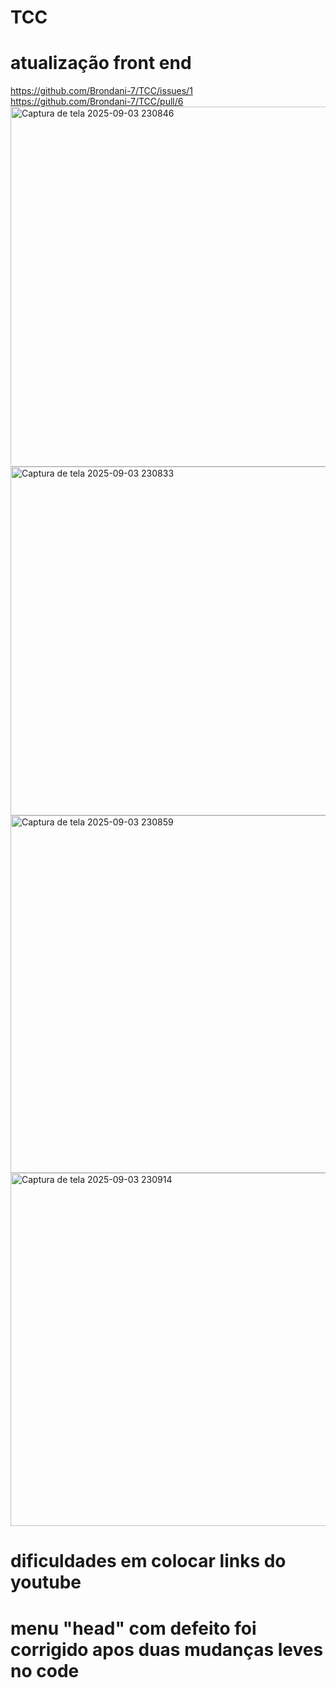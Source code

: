 # TCC
# atualização front end
https://github.com/Brondani-7/TCC/issues/1        
https://github.com/Brondani-7/TCC/pull/6
<img width="928" height="576" alt="Captura de tela 2025-09-03 230846" src="https://github.com/user-attachments/assets/c5f94858-c06e-437d-8de4-bdeabcec4221" />
<img width="902" height="558" alt="Captura de tela 2025-09-03 230833" src="https://github.com/user-attachments/assets/69391743-c34c-4391-93bc-9e5b0c4e2ae2" />
<img width="900" height="572" alt="Captura de tela 2025-09-03 230859" src="https://github.com/user-attachments/assets/7e692437-c376-4bf9-b6e8-2e7e8a0a796b" />
<img width="653" height="565" alt="Captura de tela 2025-09-03 230914" src="https://github.com/user-attachments/assets/ef3af4d2-ee13-4642-b095-8af9eca04fc2" />
# dificuldades em colocar links do youtube
# menu "head" com defeito foi corrigido apos duas mudanças leves no code
